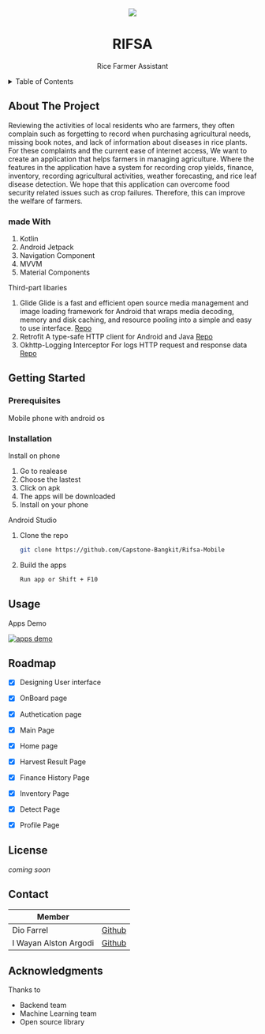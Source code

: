



<div id="top"></div>



<!-- PROJECT LOGO -->
<br />
<div align="center">
  
  ![](https://i.ibb.co/xhFbvwG/Cover-RIFSA.png)

  <h1 align="center">RIFSA</h1>
  <p align="center">Rice Farmer Assistant</p>


</div>



<!-- TABLE OF CONTENTS -->
<details>
  <summary>Table of Contents</summary>
  <ol>
    <li>
      <a href="#about-the-project">About The Project</a>
      <ul>
        <li><a href="#built-with">Buil With</a></li>
      </ul>
    </li>
    <li>
      <a href="#getting-started">Getting Started</a>
      <ul>
        <li><a href="#prerequisites">Prerequisites</a></li>
        <li><a href="#installation">Installation</a></li>
      </ul>
    </li>
    <li><a href="#usage">Usage</a></li>
    <li><a href="#roadmap">Roadmap</a></li>
    <li><a href="#contributing">Contributing</a></li>
    <li><a href="#license">License</a></li>
    <li><a href="#contact">Contact</a></li>
    <li><a href="#acknowledgments">Acknowledgments</a></li>
  </ol>
</details>


<!-- ABOUT THE PROJECT -->
## About The Project
Reviewing the activities of local residents who are farmers, they often complain such as forgetting to record when purchasing agricultural needs, missing book notes, and lack of information about diseases in rice plants. For these complaints and the current ease of internet access, We want to create an application that helps farmers in managing agriculture. Where the features in the application have a system for recording crop yields, finance, inventory, recording agricultural activities, weather forecasting, and rice leaf disease detection. We hope that this application can overcome food security related issues such as crop failures. Therefore, this can improve the welfare of farmers.

### made With

 1. Kotlin
 2. Android Jetpack
 3. Navigation Component
 4. MVVM
 5. Material Components

Third-part libaries

 1. Glide
	Glide is a fast and efficient open source media management and image loading framework for Android that wraps media decoding, memory and disk caching, and resource pooling into a simple and easy to use interface. [Repo](https://github.com/bumptech/glide)
2. Retrofit
A type-safe HTTP client for Android and Java
 [Repo](https://github.com/square/retrofit)
3. Okhttp-Logging Interceptor
For logs HTTP request and response data
 [Repo](https://github.com/square/okhttp/tree/master/okhttp-logging-interceptor)
 
 

<!-- GETTING STARTED -->
## Getting Started

### Prerequisites

Mobile phone with android os

### Installation
Install on phone
1. Go to realease 
2. Choose the lastest
3. Click on apk
4. The apps will be downloaded
5. Install on your phone

Android Studio

1. Clone the repo
   ```sh
   git clone https://github.com/Capstone-Bangkit/Rifsa-Mobile
   ```
2. Build the apps
   ```sh
   Run app or Shift + F10
   ```

<!-- USAGE EXAMPLES -->
## Usage

Apps Demo

[![apps demo](https://i.ibb.co/H2qcKwj/rifsa-banner.png)](https://www.youtube.com/watch?v=E3uuOiXUytQ&ab_channel=Batata "Rifsa demo")

<!-- ROADMAP -->
## Roadmap

 - [x] Designing User interface
 - [x] OnBoard page
 - [x] Authetication page
 - [x] Main Page
 - [x] Home page
 - [x] Harvest Result Page
 - [x] Finance History Page
 - [x] Inventory Page
 - [x] Detect Page
 - [x] Profile Page



<!-- LICENSE -->
## License

*coming soon*

<!-- CONTACT -->
## Contact

| Member |  |
|--|--|
| Dio Farrel |[Github](https://github.com/diofarrel)  |
| I Wayan Alston Argodi |[Github](https://github.com/Alstonargodi)  |



<!-- ACKNOWLEDGMENTS -->
## Acknowledgments

Thanks to

- Backend team
- Machine Learning team
- Open source library

